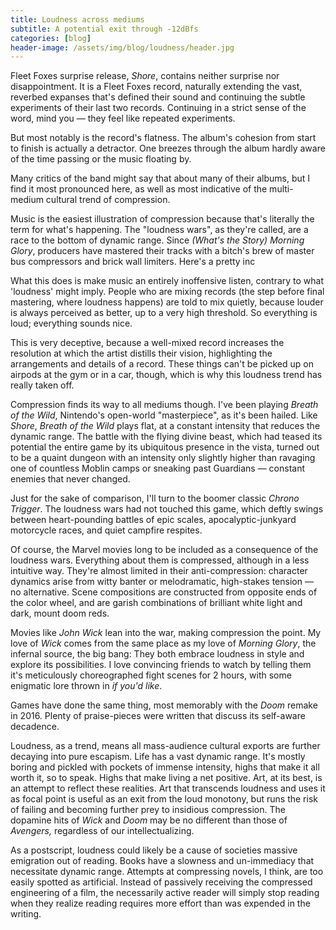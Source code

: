 ```yaml
---
title: Loudness across mediums
subtitle: A potential exit through -12dBfs
categories: [blog]
header-image: /assets/img/blog/loudness/header.jpg
---
```


Fleet Foxes surprise release, *Shore*, contains neither surprise nor disappointment. It is a Fleet Foxes record, naturally extending the vast, reverbed expanses that's defined their sound and continuing the subtle experiments of their last two records. Continuing in a strict sense of the word, mind you — they feel like repeated experiments.

But most notably is the record's flatness. The album's cohesion from start to finish is actually a detractor. One breezes through the album hardly aware of the time passing or the music floating by.

Many critics of the band might say that about many of their albums, but I find it most pronounced here, as well as most indicative of the multi-medium cultural trend of compression.

Music is the easiest illustration of compression because that's literally the term for what's happening. The "loudness wars", as they're called, are a race to the bottom of dynamic range. Since *(What's the Story) Morning Glory*, producers have mastered their tracks with a bitch's brew of master bus compressors and brick wall limiters. Here's a pretty inc

What this does is make music an entirely inoffensive listen, contrary to what 'loudness' might imply. People who are mixing records (the step before final mastering, where loudness happens) are told to mix quietly, because louder is always perceived as better, up to a very high threshold. So everything is loud; everything sounds nice.

This is very deceptive, because a well-mixed record increases the resolution at which the artist distills their vision, highlighting the arrangements and details of a record. These things can't be picked up on airpods at the gym or in a car, though, which is why this loudness trend has really taken off.

Compression finds its way to all mediums though. I've been playing *Breath of the Wild*, Nintendo's open-world "masterpiece", as it's been hailed. Like *Shore*, *Breath of the Wild* plays flat, at a constant intensity that reduces the dynamic range. The battle with the flying divine beast, which had teased its potential the entire game by its ubiquitous presence in the vista, turned out to be a quaint dungeon with an intensity only slightly higher than ravaging one of countless Moblin camps or sneaking past Guardians — constant enemies that never changed.

Just for the sake of comparison, I'll turn to the boomer classic *Chrono Trigger*. The loudness wars had not touched this game, which deftly swings between heart-pounding battles of epic scales, apocalyptic-junkyard motorcycle races, and quiet campfire respites.

Of course, the Marvel movies long to be included as a consequence of the loudness wars. Everything about them is compressed, although in a less intuitive way. They're almost limited in their anti-compression: character dynamics arise from witty banter or melodramatic, high-stakes tension — no alternative. Scene compositions are constructed from opposite ends of the color wheel, and are garish combinations of brilliant white light and dark, mount doom reds.

Movies like *John Wick* lean into the war, making compression the point. My love of *Wick* comes from the same place as my love of *Morning Glory*, the infernal source, the big bang: They both embrace loudness in style and explore its possibilities. I love convincing friends to watch by telling them it's meticulously choreographed fight scenes for 2 hours, with some enigmatic lore thrown in *if you'd like*.

Games have done the same thing, most memorably with the *Doom* remake in 2016. Plenty of praise-pieces were written that discuss its self-aware decadence.

Loudness, as a trend, means all mass-audience cultural exports are further decaying into pure escapism. Life has a vast dynamic range. It's mostly boring and pickled with pockets of immense intensity, highs that make it all worth it, so to speak. Highs that make living a net positive. Art, at its best, is an attempt to reflect these realities. Art that transcends loudness and uses it as focal point is useful as an exit from the loud monotony, but runs the risk of failing and becoming further prey to insidious compression. The dopamine hits of *Wick* and *Doom* may be no different than those of *Avengers,* regardless of our intellectualizing.

As a postscript, loudness could likely be a cause of societies massive emigration out of reading. Books have a slowness and un-immediacy that necessitate dynamic range. Attempts at compressing novels, I think, are too easily spotted as artificial. Instead of passively receiving the compressed engineering of a film, the necessarily active reader will simply stop reading when they realize reading requires more effort than was expended in the writing.